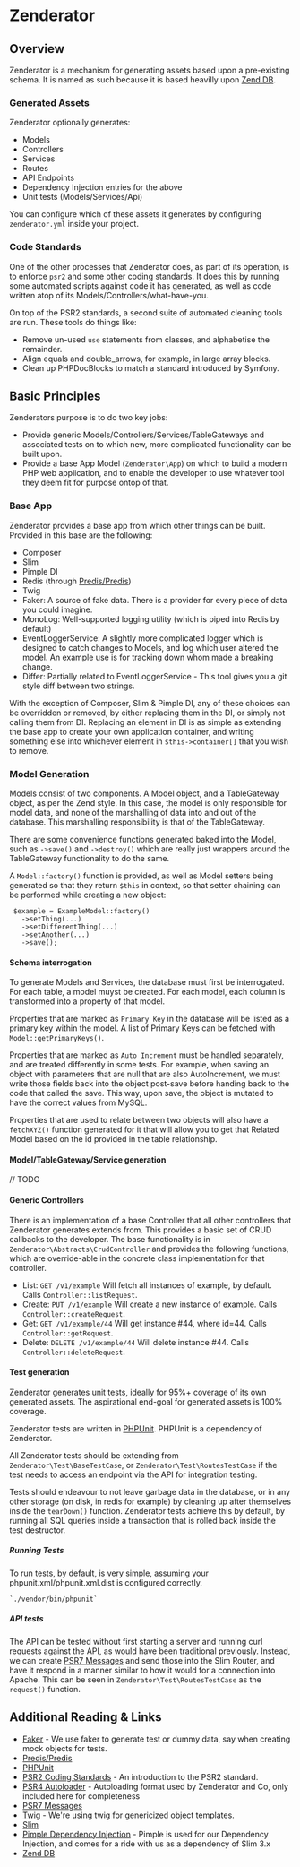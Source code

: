 # Zenderator

## Overview
Zenderator is a mechanism for generating assets based upon a pre-existing schema. It is named as such because it is based heavilly upon [Zend DB](https://github.com/zendframework/zend-db). 

### Generated Assets
Zenderator optionally generates:

* Models
* Controllers
* Services
* Routes
* API Endpoints
* Dependency Injection entries for the above
* Unit tests (Models/Services/Api)

You can configure which of these assets it generates by configuring `zenderator.yml` inside your project.

### Code Standards

One of the other processes that Zenderator does, as part of its operation, is to enforce `psr2` and some other coding standards. 
It does this by running some automated scripts against code it has generated, as well as code written atop of its Models/Controllers/what-have-you.

On top of the PSR2 standards, a second suite of automated cleaning tools are run. These tools do things like:

* Remove un-used `use` statements from classes, and alphabetise the remainder.
* Align equals and double_arrows, for example, in large array blocks.
* Clean up PHPDocBlocks to match a standard introduced by Symfony.

## Basic Principles

Zenderators purpose is to do two key jobs:

* Provide generic Models/Controllers/Services/TableGateways and associated tests on to which new, more complicated functionality can be built upon.
* Provide a base App Model (`Zenderator\App`) on which to build a modern PHP web application, and to enable the developer to use whatever tool they deem fit for purpose ontop of that.

### Base App

Zenderator provides a base app from which other things can be built. Provided in this base are the following:

* Composer
* Slim
* Pimple DI
* Redis (through [Predis/Predis](https://github.com/nrk/predis))
* Twig
* Faker: A source of fake data. There is a provider for every piece of data you could imagine.
* MonoLog: Well-supported logging utility (which is piped into Redis by default)
* EventLoggerService: A slightly more complicated logger which is designed to catch changes to Models, and log which user altered the model. An example use is for tracking down whom made a breaking change.
* Differ: Partially related to EventLoggerService - This tool gives you a git style diff between two strings. 

With the exception of Composer, Slim & Pimple DI, any of these choices can be overridden or removed, by either replacing them in the DI, or simply not calling them from DI. Replacing an element in DI is as simple as extending the base app to create your own application container, and writing something else into whichever element in `$this->container[]` that you wish to remove.

### Model Generation

Models consist of two components. A Model object, and a TableGateway object, as per the Zend style. In this case, the model is only responsible for model data, and none of the marshalling of data into and out of the database. This marshalling responsibility is that of the TableGateway.

There are some convenience functions generated baked into the Model, such as `->save()` and `->destroy()` which are really just wrappers around the TableGateway functionality to do the same.

A `Model::factory()` function is provided, as well as Model setters being generated so that they return `$this` in context, so that setter chaining can be performed while creating a new object:

```
 $example = ExampleModel::factory()
   ->setThing(...)
   ->setDifferentThing(...)
   ->setAnother(...)
   ->save();
```

#### Schema interrogation

To generate Models and Services, the database must first be interrogated. For each table, a model muyst be created. For each model, each column is transformed into a property of that model. 

Properties that are marked as `Primary Key` in the database will be listed as a primary key within the model. A list of Primary Keys can be fetched with `Model::getPrimaryKeys()`.

Properties that are marked as `Auto Increment` must be handled separately, and are treated differently in some tests. For example, when saving an object with parameters that are null that are also AutoIncrement, we must write those fields back into the object post-save before handing back to the code that called the save. This way, upon save, the object is mutated to have the correct values from MySQL.

Properties that are used to relate between two objects will also have a `fetchXYZ()` function generated for it that will allow you to get that Related Model based on the id provided in the table relationship.  

#### Model/TableGateway/Service generation

// TODO

#### Generic Controllers

There is an implementation of a base Controller that all other controllers that Zenderator generates extends from. This provides a basic set of CRUD callbacks to the developer. The base functionality is in `Zenderator\Abstracts\CrudController` and provides the following functions, which are override-able in the concrete class implementation for that controller. 

* List: `GET /v1/example` Will fetch all instances of example, by default. Calls `Controller::listRequest`. 
* Create: `PUT /v1/example` Will create a new instance of example. Calls `Controller::createRequest`. 
* Get: `GET /v1/example/44` Will get instance #44, where id=44. Calls `Controller::getRequest`. 
* Delete: `DELETE /v1/example/44` Will delete instance #44. Calls `Controller::deleteRequest`. 

#### Test generation

Zenderator generates unit tests, ideally for 95%+ coverage of its own generated assets. The aspirational end-goal for generated assets is 100% coverage.
 
Zenderator tests are written in [PHPUnit](https://phpunit.de/manual/current/en/index.html). PHPUnit is a dependency of Zenderator.

All Zenderator tests should be extending from `Zenderator\Test\BaseTestCase`, or `Zenderator\Test\RoutesTestCase` if the test needs to access an endpoint via the API for integration testing. 

Tests should endeavour to not leave garbage data in the database, or in any other storage (on disk, in redis for example) by cleaning up after themselves inside the `tearDown()` function. Zenderator tests achieve this by default, by running all SQL queries inside a transaction that is rolled back inside the test destructor. 
 
##### Running Tests

To run tests, by default, is very simple, assuming your phpunit.xml/phpunit.xml.dist is configured correctly.

    `./vendor/bin/phpunit`

##### API tests

The API can be tested without first starting a server and running curl requests against the API, as would have been traditional previously.
Instead, we can create [PSR7 Messages](http://www.php-fig.org/psr/psr-7/) and send those into the Slim Router, and have it respond in a manner similar to how it would for a connection into Apache.
This can be seen in `Zenderator\Test\RoutesTestCase` as the `request()` function.

## Additional Reading & Links

* [Faker](https://github.com/fzaninotto/Faker) - We use faker to generate test or dummy data, say when creating mock objects for tests.
* [Predis/Predis](https://github.com/nrk/predis)
* [PHPUnit](https://phpunit.de/manual/current/en/index.html)
* [PSR2 Coding Standards](https://github.com/php-fig/fig-standards/blob/master/accepted/PSR-2-coding-style-guide.md) - An introduction to the PSR2 standard.
* [PSR4 Autoloader](http://www.php-fig.org/psr/psr-4/) - Autoloading format used by Zenderator and Co, only included here for completeness
* [PSR7 Messages](http://www.php-fig.org/psr/psr-7/) 
* [Twig](http://twig.sensiolabs.org/documentation) - We're using twig for genericized object templates.
* [Slim](http://www.slimframework.com/docs/)
* [Pimple Dependency Injection](http://pimple.sensiolabs.org/) - Pimple is used for our Dependency Injection, and comes for a ride with us as a dependency of Slim 3.x
* [Zend DB](https://github.com/zendframework/zend-db)